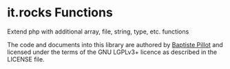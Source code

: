 it.rocks Functions
==================
Extend php with additional array, file, string, type, etc. functions

The code and documents into this library are authored by [Baptiste Pillot](mailto:baptiste@pillot.fr)
and licensed under the terms of the GNU LGPLv3+ licence as described in the LICENSE file.
